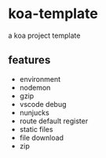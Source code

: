 # koa-template
a koa project template

## features

- environment
- nodemon
- gzip
- vscode debug
- nunjucks
- route default register
- static files
- file download
- zip

